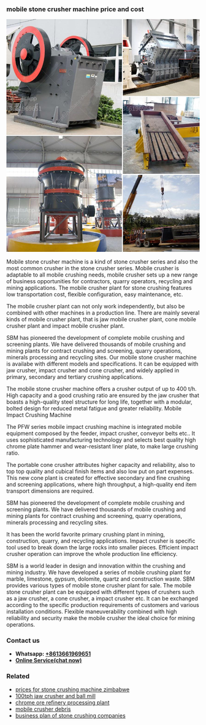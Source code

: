 <h3>mobile stone crusher machine price and cost</h3><img src='1708663417.jpg' alt=''><p>Mobile stone crusher machine is a kind of stone crusher series and also the most common crusher in the stone crusher series. Mobile crusher is adaptable to all mobile crushing needs, mobile crusher sets up a new range of business opportunities for contractors, quarry operators, recycling and mining applications. The mobile crusher plant for stone crushing features low transportation cost, flexible configuration, easy maintenance, etc.</p><p>The mobile crusher plant can not only work independently, but also be combined with other machines in a production line. There are mainly several kinds of mobile crusher plant, that is jaw mobile crusher plant, cone mobile crusher plant and impact mobile crusher plant.</p><p>SBM has pioneered the development of complete mobile crushing and screening plants. We have delivered thousands of mobile crushing and mining plants for contract crushing and screening, quarry operations, minerals processing and recycling sites. Our mobile stone crusher machine is availabe with different models and specifications. It can be equipped with jaw crusher, impact crusher and cone crusher, and widely applied in primary, secondary and tertiary crushing applications.</p><p>The mobile stone crusher machine offers a crusher output of up to 400 t/h. High capacity and a good crushing ratio are ensured by the jaw crusher that boasts a high-quality steel structure for long life, together with a modular, bolted design for reduced metal fatigue and greater reliability. Mobile Impact Crushing Machine</p><p>The PFW series mobile impact crushing machine is integrated mobile equipment composed by the feeder, impact crusher, conveyor belts etc.. It uses sophisticated manufacturing technology and selects best quality high chrome plate hammer and wear-resistant liner plate, to make large crushing ratio.</p><p>The portable cone crusher attributes higher capacity and reliability, also to top top quality and cubical finish items and also low put on part expenses. This new cone plant is created for effective secondary and fine crushing and screening applications, where high throughput, a high-quality end item transport dimensions are required.</p><p>SBM has pioneered the development of complete mobile crushing and screening plants. We have delivered thousands of mobile crushing and mining plants for contract crushing and screening, quarry operations, minerals processing and recycling sites.</p><p>It has been the world favorite primary crushing plant in mining, construction, quarry, and recycling applications. Impact crusher is specific tool used to break down the large rocks into smaller pieces. Efficient impact crusher operation can improve the whole production line efficiency.</p><p>SBM is a world leader in design and innovation within the crushing and mining industry. We have developed a series of mobile crushing plant for marble, limestone, gypsum, dolomite, quartz and construction waste. SBM provides various types of mobile stone crusher plant for sale. The mobile stone crusher plant can be equipped with different types of crushers such as a jaw crusher, a cone crusher, a impact crusher etc. It can be exchanged according to the specific production requirements of customers and various installation conditions. Flexible maneuverability combined with high reliability and security make the mobile crusher the ideal choice for mining operations.</p><h3>Contact us</h3><ul><li><strong>Whatsapp:&nbsp;<a href="https://wa.me/8613661969651">+8613661969651</a></strong></li><li><a href="https://swt.shibang-china.com/?git&amp;zhl&amp;mobile stone crusher machine price and cost"><strong>Online Service(chat now)</strong></a></li></ul><h3>Related</h3><ul><li><a href='prices for stone crushing machine zimbabwe.md'>prices for stone crushing machine zimbabwe</a></li><li><a href='100tph jaw crusher and ball mill.md'>100tph jaw crusher and ball mill</a></li><li><a href='chrome ore refinery processing plant.md'>chrome ore refinery processing plant</a></li><li><a href='mobile crusher debris.md'>mobile crusher debris</a></li><li><a href='business plan of stone crushing companies.md'>business plan of stone crushing companies</a></li></ul>